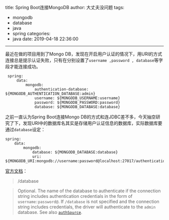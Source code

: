 title: Spring Boot连接MongoDB
author: 大丈夫没问题
tags:
  - mongodb
  - database
  - java
  - spring
categories:
  - java
date: 2019-04-18 22:36:00
---
最近在做的项目用到了Mongo DB，发现在开启用户认证的情况下，用URI的方式连接总是提示认证失败，只有在分别设置了`username ,password , database`等字段才能连接成功。

```
 spring:
     data:
         mongodb:
             authentication-database: ${MONGODB_AUTHENTICATION_DATABASE:admin}
             username: ${MONGODB_USERNAME:username}
             password: ${MONGODB_PASSWORD:password}
             database: ${MONGODB_DATABASE:database}
```

之前一直认为Spring Boot连接Mongo DB的方式和连JDBC差不多，今天抽空研究了下，发现URI中的数据库名其实是存储用户认证信息的数据库，实际数据库要通过`database`设定：


```
spring:
    data:
        mongodb:
            database: ${MONGODB_DATABASE:database}
            uri: ${MONGODB_URI:mongodb://username:password@localhost:27017/authentication_database}
```

[官方文档](<https://docs.mongodb.com/manual/reference/connection-string/>)：

> /database

> Optional. The name of the database to authenticate if the connection string includes authentication credentials in the form of `username:password@`. If `/database` is not specified and the connection string includes credentials, the driver will authenticate to the `admin` database. See also [`authSource`](https://docs.mongodb.com/manual/reference/connection-string/#urioption.authSource).

